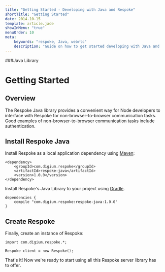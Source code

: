 ```yaml
---
title: "Getting Started - Developing with Java and Respoke"
shortTitle: "Getting Started"
date: 2014-10-15
template: article.jade
showInMenu: "true"
menuOrder: 10
meta:
    keywords: "respoke, Java, webrtc"
    description: "Guide on how to get started developing with Java and Respoke."
---
```


###Java Library
# Getting Started

## Overview

The Respoke Java library provides a convenient way for Node developers to interface with Respoke for non-browser-to-browser communication tasks. Good examples of non-browser-to-browser communication tasks include authentication.

## Install Respoke Java

Install Respoke as a local application dependency using [Maven](http://search.maven.org/#search%7Cga%7C1%7Crespoke):

    <dependency>
        <groupId>com.digium.respoke</groupId>
        <artifactId>respoke-java</artifactId>
        <version>1.0.0</version>
    </dependency>
    
Install Respoke's Java Library to your project using [Gradle](https://gradle.org/).

    dependencies {	
    	compile "com.digium.respoke:respoke-java:1.0.0"
    }
    
## Create Respoke

Finally, create an instance of Respoke:

    import com.digium.respoke.*;

    Respoke client = new Respoke();

That's it! Now we're ready to start using all this Respoke server library has to offer.
    